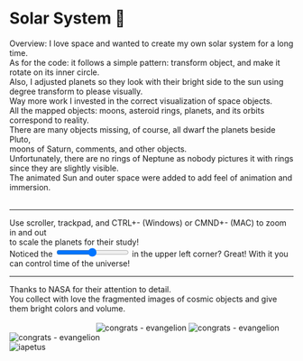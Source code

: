 # Solar System 💛

Overview:
I love space and wanted to create my own solar system for a long time.<br>
As for the code: it follows a simple pattern: transform object, and make it rotate on its inner circle.<br>
Also, I adjusted planets so they look with their bright side to the sun using degree transform to please visually.<br>
Way more work I invested in the correct visualization of space objects.<br>
All the mapped objects: moons, asteroid rings, planets, and its orbits correspond to reality.<br>
There are many objects missing, of course, all dwarf the planets beside Pluto,<br>
moons of Saturn, comments, and other objects.<br>
Unfortunately, there are no rings of Neptune as nobody pictures it with rings since they are slightly visible.<br>
The animated Sun and outer space were added to add feel of animation and immersion.<br>
_<br>_
________________________________________________________________________________________________________
Use scroller, trackpad, and CTRL+- (Windows) or CMND+- (MAC) to zoom in and out <br>
to scale the planets for their study!<br>
Noticed the <input type="range"> in the upper left corner? Great! With it you can control time of the universe!<br>
________________________________________________________________________________________________________

Thanks to NASA for their attention to detail.<br>
You collect with love the fragmented images of cosmic objects and give them bright colors and volume.
<br>
<br>
&nbsp;&nbsp;&nbsp;&nbsp;&nbsp;&nbsp;&nbsp;&nbsp;&nbsp;&nbsp;&nbsp;&nbsp;&nbsp;&nbsp;&nbsp;&nbsp;&nbsp;&nbsp;&nbsp;&nbsp;&nbsp;&nbsp;&nbsp;&nbsp;&nbsp;&nbsp;&nbsp;&nbsp;&nbsp;&nbsp;&nbsp;&nbsp;&nbsp;&nbsp;&nbsp;&nbsp;&nbsp;&nbsp;&nbsp;![congrats - evangelion](https://i.giphy.com/media/s42W9v4peKmR2/giphy.gif)
![congrats - evangelion](https://media.giphy.com/media/DRd61Bpdxtxlu/giphy.gif)
![congrats - evangelion](https://media.giphy.com/media/xDqiPsVSWRVrq/giphy.gif)
<br>
![iapetus](https://user-images.githubusercontent.com/25347909/38945607-aa7c1d90-433f-11e8-8c23-7e55cb5d724b.jpg)
